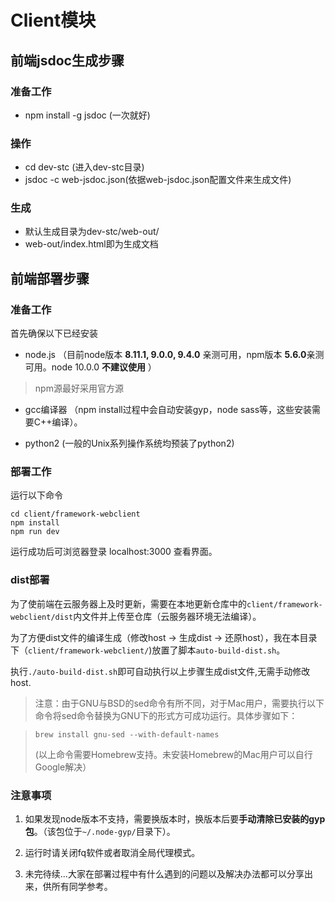 # Client模块

## 前端jsdoc生成步骤
### 准备工作
 - npm install -g jsdoc  (一次就好)
 
### 操作
 - cd dev-stc  (进入dev-stc目录)
 - jsdoc -c web-jsdoc.json(依据web-jsdoc.json配置文件来生成文件)
 
### 生成
 - 默认生成目录为dev-stc/web-out/
 - web-out/index.html即为生成文档

## 前端部署步骤
### 准备工作
首先确保以下已经安装

* node.js （目前node版本 **8.11.1, 9.0.0, 9.4.0** 亲测可用，npm版本 **5.6.0**亲测可用。node 10.0.0 **不建议使用** ）
> npm源最好采用官方源

* gcc编译器 （npm install过程中会自动安装gyp，node sass等，这些安装需要C++编译）。

* python2 (一般的Unix系列操作系统均预装了python2)

### 部署工作
运行以下命令

```
cd client/framework-webclient
npm install
npm run dev
```

运行成功后可浏览器登录 localhost:3000 查看界面。

### dist部署
为了使前端在云服务器上及时更新，需要在本地更新仓库中的`client/framework-webclient/dist`内文件并上传至仓库（云服务器环境无法编译）。

为了方便dist文件的编译生成（修改host -> 生成dist -> 还原host），我在本目录下（`client/framework-webclient/`)放置了脚本`auto-build-dist.sh`。

执行`./auto-build-dist.sh`即可自动执行以上步骤生成dist文件,无需手动修改host.

> 注意：由于GNU与BSD的sed命令有所不同，对于Mac用户，需要执行以下命令将sed命令替换为GNU下的形式方可成功运行。具体步骤如下：

> ```
> brew install gnu-sed --with-default-names
> ```
> (以上命令需要Homebrew支持。未安装Homebrew的Mac用户可以自行Google解决）

### 注意事项

1. 如果发现node版本不支持，需要换版本时，换版本后要**手动清除已安装的gyp包**。（该包位于`~/.node-gyp/`目录下）。

2. 运行时请关闭fq软件或者取消全局代理模式。

2. 未完待续...大家在部署过程中有什么遇到的问题以及解决办法都可以分享出来，供所有同学参考。
